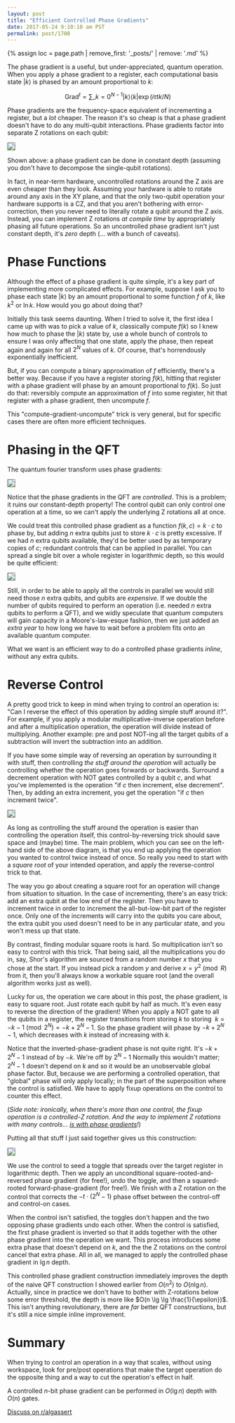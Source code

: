 ```yaml
---
layout: post
title: "Efficient Controlled Phase Gradients"
date: 2017-05-24 9:10:10 am PST
permalink: post/1708
---
```


{% assign loc = page.path | remove_first: '_posts/' | remove: '.md' %}

The phase gradient is a useful, but under-appreciated, quantum operation.
When you apply a phase gradient to a register, each computational basis state $|k\rangle$ is phased by an amount proportional to $k$:

$$\text{Grad}^t = \sum\_{k=0}^{N-1} |k\rangle \langle k| \exp(i \tau t k / N)$$

Phase gradients are the frequency-space equivalent of incrementing a register, but a *lot* cheaper.
The reason it's so cheap is that a phase gradient doesn't have to do any multi-qubit interactions.
Phase gradients factor into separate Z rotations on each qubit:

<img style="max-width:100%; border:1px solid gray;" src="/assets/{{ loc }}/gradient.png"/>

Shown above: a phase gradient can be done in constant depth (assuming you don't have to decompose the single-qubit rotations).

In fact, in near-term hardware, uncontrolled rotations around the Z axis are even cheaper than they look.
Assuming your hardware is able to rotate around any axis in the XY plane, and that the only two-qubit operation your hardware supports is a CZ, and that you aren't bothering with error-correction, then you never need to literally rotate a qubit around the Z axis.
Instead, you can implement Z rotations *at compile time* by appropriately phasing all future operations.
So an uncontrolled phase gradient isn't just constant depth, it's *zero* depth (... with a bunch of caveats).

# Phase Functions

Although the effect of a phase gradient is quite simple, it's a key part of implementing more complicated effects.
For example, suppose I ask you to phase each state $|k\rangle$ by an amount proportional to some function $f$ of $k$, like $k^2$ or $\ln k$.
How would you go about doing that?

Initially this task seems daunting.
When I tried to solve it, the first idea I came up with was to pick a value of $k$, classically compute $f(k)$ so I knew how much to phase the $|k\rangle$ state by, use a whole bunch of controls to ensure I was only affecting that one state, apply the phase, then repeat again and again for all $2^N$ values of $k$.
Of course, that's horrendously exponentially inefficient.

But, if you can compute a binary approximation of $f$ efficiently, there's a better way.
Because if you have a register storing $f(k)$, hitting that register with a phase gradient will phase by an amount proportional to $f(k)$.
So just do that: reversibly compute an approximation of $f$ into some register, hit that register with a phase gradient, then uncompute $f$.

This "compute-gradient-uncompute" trick is very general, but for specific cases there are often more efficient techniques.

# Phasing in the QFT

The quantum fourier transform uses phase gradients:

<img style="max-width:100%; border:1px solid gray;" src="/assets/{{ loc }}/qft-with-gradients.png"/>

Notice that the phase gradients in the QFT are *controlled*.
This is a problem; it ruins our constant-depth property!
The control qubit can only control one operation at a time, so we can't apply the underlying Z rotations all at once.

We could treat this controlled phase gradient as a function $f(k, c) = k \cdot c$ to phase by, but adding $n$ extra qubits just to store $k \cdot c$ is pretty excessive.
If we had $n$ extra qubits available, they'd be better used by as temporary copies of $c$; redundant controls that can be applied in parallel.
You can spread a single bit over a whole register in logarithmic depth, so this would be quite efficient:

<img style="max-width:100%; border:1px solid gray;" src="/assets/{{ loc }}/spread-cnot.png"/>

Still, in order to be able to apply all the controls in parallel we would still need those $n$ extra qubits, and qubits are *expensive*.
If we double the number of qubits required to perform an operation (i.e. needed $n$ extra qubits to perform a QFT), and we widly speculate that quantum computers will gain capacity in a Moore's-law-esque fashion, then we just added an *extra year* to how long we have to wait before a problem fits onto an available quantum computer.

What we want is an efficient way to do a controlled phase gradients *inline*, without any extra qubits.


# Reverse Control

A pretty good trick to keep in mind when trying to control an operation is: "Can I reverse the effect of this operation by adding simple stuff around it?".
For example, if you apply a modular multiplicative-inverse operation before and after a multiplication operation, the operation will divide instead of multiplying.
Another example: pre and post NOT-ing all the target qubits of a subtraction will invert the subtraction into an addition.

If you have some simple way of reversing an operation by surrounding it with stuff, then controlling *the stuff around the operation* will actually be controlling whether the operation goes forwards or backwards.
Surround a decrement operation with NOT gates controlled by a qubit $c$, and what you've implemented is the operation "if $c$ then increment, else decrement".
Then, by adding an extra increment, you get the operation "if $c$ then increment twice".

<img style="max-width:100%; border:1px solid gray;" src="/assets/{{ loc }}/controlled-double-increment.png"/>

As long as controlling the stuff around the operation is easier than controlling the operation itself, this control-by-reversing trick should save space and (maybe) time.
The main problem, which you can see on the left-hand side of the above diagram, is that you end up applying the operation you wanted to control twice instead of once.
So really you need to start with a *square root* of your intended operation, and apply the reverse-control trick to that.

The way you go about creating a square root for an operation will change from situation to situation.
In the case of incrementing, there's an easy trick: add an extra qubit at the low end of the register.
Then you have to increment twice in order to increment the all-but-low-bit part of the register once.
Only one of the increments will carry into the qubits you care about, the extra qubit you used doesn't need to be in any particular state, and you won't mess up that state.

By contrast, finding modular square roots is hard.
So multiplication isn't so easy to control with this trick.
That being said, all the multiplications you do in, say, Shor's algorithm are sourced from a random number $x$ that you chose at the start.
If you instead pick a random $y$ and derive $x = y^2 \pmod{R}$ from it, then you'll always know a workable square root (and the overall algorithm works just as well).

Lucky for us, the operation we care about in this post, the phase gradient, is easy to square root.
Just rotate each qubit by half as much.
It's even easy to reverse the direction of the gradient!
When you apply a NOT gate to all the qubits in a register, the register transitions from storing $k$ to storing $~k = -k-1 \pmod{2^N} = -k + 2^N-1$.
So the phase gradient will phase by $-k + 2^N-1$, which decreases with $k$ instead of increasing with $k$.

Notice that the inverted-phase-gradient phase is not quite right.
It's $-k + 2^N-1$ instead of by $-k$.
We're off by $2^N-1$
Normally this wouldn't matter; $2^N-1$ doesn't depend on $k$ and so it would be an unobservable global phase factor.
But, because we are performing a controlled operation, that "global" phase will only apply locally; in the part of the superposition where the control is satisfied.
We have to apply fixup operations on the control to counter this effect.

(*Side note: ironically, when there's more than one control, the fixup operation is a controlled-Z rotation.
And the way to implement Z rotations with many controls... [is with phase gradients](/circuits/2015/06/22/Using-Quantum-Gates-instead-of-Ancilla-Bits.html)!*)

Putting all that stuff I just said together gives us this construction:

<img style="max-width:100%; border:1px solid gray;" src="/assets/{{ loc }}/controlled-gradient.png"/>

We use the control to seed a toggle that spreads over the target register in logarithmic depth.
Then we apply an unconditional square-rooted-and-reversed phase gradient (for free!), undo the toggle, and then a squared-rooted forward-phase-gradient (for free!).
We finish with a Z rotation on the control that corrects the $-t \cdot (2^N-1)$ phase offset between the control-off and control-on cases.

When the control isn't satisfied, the toggles don't happen and the two opposing phase gradients undo each other.
When the control is satisfied, the first phase gradient is inverted so that it adds together with the other phase gradient into the operation we want.
This process introduces some extra phase that doesn't depend on $k$, and the the Z rotations on the control cancel that extra phase.
All in all, we managed to apply the controlled phase gradient in $\lg n$ depth.

This controlled phase gradient construction immediately improves the depth of the naive QFT construction I showed earlier from $O(n^2)$ to $O(n \lg n)$.
Actually, since in practice we don't have to bother with Z-rotations below some error threshold, the depth is more like $O(n \lg \lg \frac{1}{\epsilon})$.
This isn't anything revolutionary, there are *far* better QFT constructions, but it's still a nice simple inline improvement.


# Summary

When trying to control an operation in a way that scales, without using workspace, look for pre/post operations that make the target operation do the opposite thing and a way to cut the operation's effect in half.

A controlled $n$-bit phase gradient can be performed in $O(\lg n)$ depth with $O(n)$ gates.

[Discuss on r/algassert](https://www.reddit.com/r/algassert/comments/6d4ny6/comment_thread_efficient_controlled_phase/)
